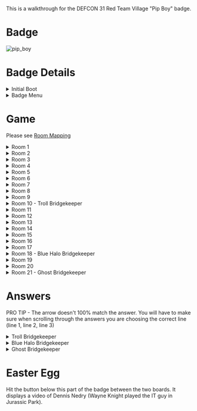 This is a walkthrough for the DEFCON 31 Red Team Village "Pip Boy" badge.

 # Badge

  ![pip_boy](https://github.com/securepadawan/Badges/assets/66234098/0eb22a85-fc2e-4efa-b7df-919307f0d746)
</details>

# Badge Details
<details>
<summary> Initial Boot </summary>

When booting the badge for the first time or going into the Settings menu and holding down "A" (which resets the badge), it will display the following screen:
  
![inital_boot](https://github.com/securepadawan/Badges/assets/66234098/8e9aa232-fbb5-4939-b820-724bbcc1888a)
</details>

<details>
<summary>Badge Menu</summary>

The badge has five options in the menu: Game, WiFi, Settings, About, and Party. You must use the scroll wheel in the top right corner to navigate the menu. To select an option, press the scroll wheel in.

Game - I will go over that below.

WiFi - This doesn't appear to be working after the firmware refresh (which I was at DEFCON)

Settings - This allows you to reset the badge by holding the "A" button

About - Credits Page from the builder

Party - Flash colors and the Red Team Village log moves across the screen. To exit out of this, hit either "A" or "B". You can aswell reboot the Badge via the Power Switch.

![badge_features](https://github.com/securepadawan/Badges/assets/66234098/0035ba97-55d0-4f90-afa8-e959c35a69c0)
</details>



# Game
Please see [Room Mapping](https://github.com/securepadawan/Badges/blob/main/RTV/DC31_Pip-Boy/RTV_badge_rooms.png)

<details>
<summary> Room 1</summary>
After entering into the game, you must go to the "i" bubble to view the message.

  ![room1](https://github.com/securepadawan/Badges/assets/66234098/96c62bbf-b8a5-42e6-9f54-0a6f1724aa43)
</details>


<details>
<summary>Room 2</summary>
  
![room2](https://github.com/securepadawan/Badges/assets/66234098/9f9747e2-d345-462c-9283-109ea2f2927d)
</details>


<details>
<summary>Room 3</summary>
![room3](https://github.com/securepadawan/Badges/assets/66234098/6b2f89f8-1cc0-4478-91ef-4c26a31b60b0)
</details>

<details>
<summary>Room 4</summary>
  
![room4](https://github.com/securepadawan/Badges/assets/66234098/158acb14-a7ca-4a6d-aa23-75bac159a131)
</details>

<details>
<summary>Room 5</summary>
  
![room5](https://github.com/securepadawan/Badges/assets/66234098/c2e356f8-33dc-44ab-b9fd-de1583fc3db3)
</details>

<details>
<summary>Room 6</summary>
  
![room6](https://github.com/securepadawan/Badges/assets/66234098/2d11067c-f374-4c3e-b784-a5121dc5ef32)
</details>

<details>
<summary>Room 7</summary>
  
![room7](https://github.com/securepadawan/Badges/assets/66234098/4e5b715e-1b2e-4240-a883-55f69d942823)
</details>

<details>
<summary>Room 8</summary>
  
![room8](https://github.com/securepadawan/Badges/assets/66234098/dabb63cd-0df8-4b03-b802-b107676385c0)
</details>

<details>
<summary>Room 9</summary>
When entering this room, you will see a weird gray thing  

  ![room9](https://github.com/securepadawan/Badges/assets/66234098/306717e7-189e-4dc6-8c2d-5e227acac81d)

  <details>
  <summary>What is this thing?</summary>
    If you walk into it, it will "eat you"

  ![room9eaten](https://github.com/securepadawan/Badges/assets/66234098/6ee50b73-28ff-4a81-bc7a-e96d47fe4acb)
    </details>
</details>

<details>
<summary>Room 10 - Troll Bridgekeeper</summary> 
  Still determining the guy's name, but might as well be the Bridgekeeper from Monty Python and the Holy Grail. The Bridgekeeper asks you three questions, which you must answer all successfully before completing this task.
  
![room10](https://github.com/securepadawan/Badges/assets/66234098/d69dbf99-4a4e-43a6-a26c-beec3f9fa27c)
<details><summary>Question 1</summary>
  
![room10q1](https://github.com/securepadawan/Badges/assets/66234098/4c740611-3c55-4417-8d42-5fa5103fdddf)
</details>

<details><summary>Question 2</summary>
  
![room10q2](https://github.com/securepadawan/Badges/assets/66234098/43b5313f-c8f4-4ceb-8e98-04013e9a94f5)
</details>

<details><summary>Question 3</summary>  
  
![room10q3](https://github.com/securepadawan/Badges/assets/66234098/835dfc83-9ced-4d19-afa7-5a1abc1924a1)
</details>
After successfully answering all three, you get the following:

<details><summary>Sweet Success</summary> 
  
![room10success](https://github.com/securepadawan/Badges/assets/66234098/fb77c838-1b3d-4b8c-a340-def306142d46)
Your journey can continue......
</details>
</details>

<details><summary>Room 11</summary>
  
![room11](https://github.com/securepadawan/Badges/assets/66234098/09acb307-2213-4965-89c8-4db6b5727e8e)
</details>


<details><summary>Room 12</summary>
  
![room12](https://github.com/securepadawan/Badges/assets/66234098/ad88cf61-290d-40de-925c-e9dc3bf83367)
</details>

<details><summary>Room 13</summary>
  
![room13](https://github.com/securepadawan/Badges/assets/66234098/075b8841-2d3c-48aa-bbc4-d0d132679836)
</details>

<details><summary>Room 14</summary>
  
![room14](https://github.com/securepadawan/Badges/assets/66234098/ff2d8529-58e6-40ca-a994-fbb858c1c019)
</details>

<details><summary>Room 15</summary>
  
![room15](https://github.com/securepadawan/Badges/assets/66234098/99e8df7c-e89a-4f0a-bd45-019ee391dcae)
</details>

<details><summary>Room 16</summary>
  
![room16](https://github.com/securepadawan/Badges/assets/66234098/1fa1aab7-2614-4623-a4c5-6b5c5c70a1ea)
</details>

<details><summary>Room 17</summary>
  
![room17](https://github.com/securepadawan/Badges/assets/66234098/a0ce7081-f0f9-4a4c-a8f2-2eb1625948c7)
</details>

<details><summary>Room 18 - Blue Halo Bridgekeeper</summary> 
Bridgekeeper two. Same thing, three questions. Must answer all correctly to complete task. 

  ![room18](https://github.com/securepadawan/Badges/assets/66234098/6b3e309a-7719-4b05-9189-000b0476f910)

<details><summary>Question 1</summary>
  
![room18q1](https://github.com/securepadawan/Badges/assets/66234098/7aaf0a58-6fdc-48d9-b9a6-5a9c7dc4b8b5)
</details>

<details><summary>Question 2</summary>
  
![room18q2](https://github.com/securepadawan/Badges/assets/66234098/2ecf2be1-c76f-446c-aa2b-a2549b093a45)
</details>

<details><summary>Question 3</summary>
  
![room18q3](https://github.com/securepadawan/Badges/assets/66234098/b3abb0be-b2e3-4ae0-a141-e71a0fe6db9b)
</details>

After successfully answering all three, you get the following:
<details><summary>Sweet Success</summary>
  
![room18success](https://github.com/securepadawan/Badges/assets/66234098/49c90603-ac57-4f11-ac54-37d1830fd41c)
Your journey can continue......
</details>
</details>

<details><summary>Room 19</summary>
  
![room19](https://github.com/securepadawan/Badges/assets/66234098/1d0c985b-c9e6-48d4-9e87-19e5a1174db8)
</details>

<details><summary>Room 20</summary>
  
![room20](https://github.com/securepadawan/Badges/assets/66234098/0aafc96e-70c3-4806-8f53-83387cd3229f)
</details>

<details><summary>Room 21 - Ghost Bridgekeeper</summary>
Bridgekeeper three. Same thing again.
  
![room21](https://github.com/securepadawan/Badges/assets/66234098/214c6337-ee40-49b7-ba0c-a321e245e8c8)

<details><summary>Question 1</summary>
  
![room21q1](https://github.com/securepadawan/Badges/assets/66234098/425641a2-bfcf-406e-b603-4090ceadd3d4)
</details>

<details><summary>Question 2</summary>
  
![room21q2](https://github.com/securepadawan/Badges/assets/66234098/8b007147-dce3-472c-937e-43f02448d5be)
</details>

<details><summary>Question 3</summary>
  
![room21q3](https://github.com/securepadawan/Badges/assets/66234098/ffedaf1b-a2e0-4984-9735-697f0fb1322b)
</details>

After successfully answering all three, you get the following:
<details><summary>Journey Complete</summary>
  
![room21success](https://github.com/securepadawan/Badges/assets/66234098/5686ced1-c0d7-44ea-aa1f-822bbde3e32d)
</details>
</details>

# Answers
PRO TIP - The arrow doesn't 100% match the answer. You will have to make sure when scrolling through the answers you are choosing the correct line (line 1, line 2, line 3)

<details><summary>Troll Bridgekeeper</summary>
Question 1 - Wired Equivalent Privacy <br>
Question 2 - Short encryption length, susceptible to brute-force <br>
Question 3 - WPA <br>
</details>

<details><summary>Blue Halo Bridgekeeper</summary>
Question 1 - To secure wireless communication by encrypting data <br>
Question 2 - TKIP <br>
Question 3 - Longer encryption keys to prevent brute-force attacks <br>
</details>

<details><summary>Ghost Bridgekeeper</summary>
Question 1 - A network with no security measures & Encryption <br>
Question 2 - No it is not safe as your data has no protection <br>
Question 3 - Open <br>
</details>

# Easter Egg
Hit the button below this part of the badge between the two boards. It displays a video of Dennis Nedry (Wayne Knight played the IT guy in Jurassic Park).









